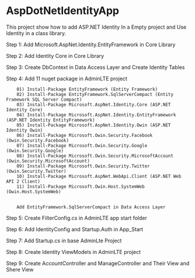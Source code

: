 # AspDotNetIdentityApp
This project show how to add ASP.NET Identity In a Empty project and Use Identity in a class library.


Step 1: Add Microsoft.AspNet.Identity.EntityFramework in Core Library

Step 2: Add Identity Core in Core Library

Step 3: Create DbContext in Data Access Layer and Create Identity Tables

Step 4: Add 11 nuget package in AdminLTE project

        01) Install-Package EntityFramework (Entity Framework)
        02) Install-Package EntityFramework.SqlServerCompact (Entity Framework SQL Server Compact)
        03) Install-Package Microsoft.AspNet.Identity.Core (ASP.NET Identity Core)
        04) Install-Package Microsoft.AspNet.Identity.EntityFramework (ASP.NET Identity EntityFramework)
        05) Install-Package Microsoft.AspNet.Identity.Owin (ASP.NET Identity Owin)
        06) Install-Package Microsoft.Owin.Security.Facebook (Owin.Security.Facebook)
        07) Install-Package Microsoft.Owin.Security.Google (Owin.Security.Google)
        08) Install-Package Microsoft.Owin.Security.MicrosoftAccount (Owin.Security.MicrosoftAccount)
        09) Install-Package Microsoft.Owin.Security.Twitter (Owin.Security.Twitter)
        10) Install-Package Microsoft.AspNet.WebApi.Client (ASP.NET Web API 2 Client)
        11) Install-Package Microsoft.Owin.Host.SystemWeb (Owin.Host.SystemWeb)
        
        
        Add EntityFramework.SqlServerCompact in Data Access Layer
        
Step 5: Create FilterConfig.cs in AdminLTE app start folder

Step 6: Add IdentityConfig and Startup.Auth in App_Start

Step 7: Add Startup.cs in base  AdminLte Project

Step 8: Create Identity ViewModels in AdminLTE project

Step 9: Create AccountController and ManageController and Their View and Shere View
